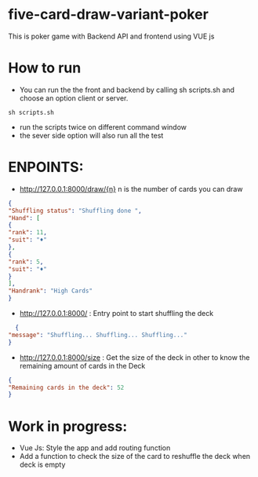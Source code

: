 # five-card-draw-variant-poker
This is poker game with Backend API and frontend using VUE js


# How to run

- You can run the the front and backend by calling sh scripts.sh and choose an option client or server.

`sh scripts.sh`

+ run the scripts twice on different command window 
+ the sever side option will also run all the test


# ENPOINTS: 

- http://127.0.0.1:8000/draw/{n} n is the number of cards you can draw
```json
{
"Shuffling status": "Shuffling done ",
"Hand": [
{
"rank": 11,
"suit": "♦"
},
{
"rank": 5,
"suit": "♦"
}
],
"Handrank": "High Cards"
}
```
- http://127.0.0.1:8000/ : Entry point to start shuffling the deck
```json
  {
"message": "Shuffling... Shuffling... Shuffling..."
}

```
- http://127.0.0.1:8000/size : Get the size of the deck in other to know the remaining amount of cards in the Deck

```json
{
"Remaining cards in the deck": 52
}
```

# Work in progress:

  - Vue Js: Style the app and add routing function
  - Add a function to check the size of the card to reshuffle the deck when deck is empty
